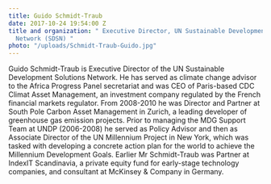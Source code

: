 ```yaml
---
title: Guido Schmidt-Traub
date: 2017-10-24 19:54:00 Z
title and organization: " Executive Director, UN Sustainable Development Solutions
  Network (SDSN) "
photo: "/uploads/Schmidt-Traub-Guido.jpg"
---
```


Guido Schmidt-Traub is Executive Director of the UN Sustainable Development Solutions Network. He has served as climate change advisor to the Africa Progress Panel secretariat and was CEO of Paris-based CDC Climat Asset Management, an investment company regulated by the French financial markets regulator. From 2008-2010 he was Director and Partner at South Pole Carbon Asset Management in Zurich, a leading developer of greenhouse gas emission projects. Prior to managing the MDG Support Team at UNDP (2006-2008) he served as Policy Advisor and then as Associate Director of the UN Millennium Project in New York, which was tasked with developing a concrete action plan for the world to achieve the Millennium Development Goals. Earlier Mr Schmidt-Traub was Partner at IndexIT Scandinavia, a private equity fund for early-stage technology companies, and consultant at McKinsey & Company in Germany.